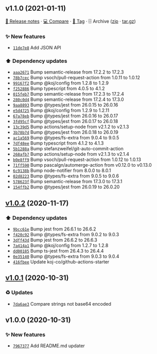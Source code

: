 ## v1.1.0 (2021-01-11)

[📝 Release notes](https://github.com/AnandChowdhary/events-summary/releases/tag/v1.1.0) · [💻 Compare](https://github.com/AnandChowdhary/events-summary/compare/v1.0.2...v1.1.0) · [🔖 Tag](https://github.com/AnandChowdhary/events-summary/tree/v1.1.0) · 🗄️ Archive ([zip](https://github.com/AnandChowdhary/events-summary/archive/v1.1.0.zip) · [tar.gz](https://github.com/AnandChowdhary/events-summary/archive/v1.1.0.tar.gz))

### ✨ New features

- [`11de7e8`](https://github.com/AnandChowdhary/events-summary/commit/11de7e8)  Add JSON API

### ⬆️ Dependency updates

- [`aaa2671`](https://github.com/AnandChowdhary/events-summary/commit/aaa2671)  Bump semantic-release from 17.2.2 to 17.2.3
- [`78b7cec`](https://github.com/AnandChowdhary/events-summary/commit/78b7cec)  Bump vsoch/pull-request-action from 1.0.11 to 1.0.12
- [`99167f2`](https://github.com/AnandChowdhary/events-summary/commit/99167f2)  Bump @koj/config from 1.2.8 to 1.2.9
- [`f252886`](https://github.com/AnandChowdhary/events-summary/commit/f252886)  Bump typescript from 4.0.5 to 4.1.2
- [`015feb7`](https://github.com/AnandChowdhary/events-summary/commit/015feb7)  Bump semantic-release from 17.2.3 to 17.2.4
- [`280c0d4`](https://github.com/AnandChowdhary/events-summary/commit/280c0d4)  Bump semantic-release from 17.2.4 to 17.3.0
- [`9aa8893`](https://github.com/AnandChowdhary/events-summary/commit/9aa8893)  Bump @types/jest from 26.0.15 to 26.0.16
- [`e5d4725`](https://github.com/AnandChowdhary/events-summary/commit/e5d4725)  Bump @koj/config from 1.2.9 to 1.2.11
- [`67a78eb`](https://github.com/AnandChowdhary/events-summary/commit/67a78eb)  Bump @types/jest from 26.0.16 to 26.0.17
- [`3fd95cf`](https://github.com/AnandChowdhary/events-summary/commit/3fd95cf)  Bump @types/jest from 26.0.17 to 26.0.18
- [`13c39d5`](https://github.com/AnandChowdhary/events-summary/commit/13c39d5)  Bump actions/setup-node from v2.1.2 to v2.1.3
- [`3b78b7d`](https://github.com/AnandChowdhary/events-summary/commit/3b78b7d)  Bump @types/jest from 26.0.18 to 26.0.19
- [`ac1a569`](https://github.com/AnandChowdhary/events-summary/commit/ac1a569)  Bump @types/fs-extra from 9.0.4 to 9.0.5
- [`7df48ee`](https://github.com/AnandChowdhary/events-summary/commit/7df48ee)  Bump typescript from 4.1.2 to 4.1.3
- [`5b1288a`](https://github.com/AnandChowdhary/events-summary/commit/5b1288a)  Bump stefanzweifel/git-auto-commit-action
- [`268afb7`](https://github.com/AnandChowdhary/events-summary/commit/268afb7)  Bump actions/setup-node from v2.1.3 to v2.1.4
- [`b0e8ff9`](https://github.com/AnandChowdhary/events-summary/commit/b0e8ff9)  Bump vsoch/pull-request-action from 1.0.12 to 1.0.13
- [`71ff590`](https://github.com/AnandChowdhary/events-summary/commit/71ff590)  Bump pascalgn/automerge-action from v0.12.0 to v0.13.0
- [`6c9138b`](https://github.com/AnandChowdhary/events-summary/commit/6c9138b)  Bump node-notifier from 8.0.0 to 8.0.1
- [`02d8223`](https://github.com/AnandChowdhary/events-summary/commit/02d8223)  Bump @types/fs-extra from 9.0.5 to 9.0.6
- [`578623f`](https://github.com/AnandChowdhary/events-summary/commit/578623f)  Bump semantic-release from 17.3.0 to 17.3.1
- [`154ffb2`](https://github.com/AnandChowdhary/events-summary/commit/154ffb2)  Bump @types/jest from 26.0.19 to 26.0.20

## [v1.0.2](https://github.com/AnandChowdhary/events-summary/compare/v1.0.1...v1.0.2) (2020-11-17)

### ⬆️ Dependency updates

- [`9bcc61e`](https://github.com/AnandChowdhary/events-summary/commit/9bcc61e)  Bump jest from 26.6.1 to 26.6.2
- [`f420c92`](https://github.com/AnandChowdhary/events-summary/commit/f420c92)  Bump @types/fs-extra from 9.0.2 to 9.0.3
- [`3dff43d`](https://github.com/AnandChowdhary/events-summary/commit/3dff43d)  Bump jest from 26.6.2 to 26.6.3
- [`7a414a1`](https://github.com/AnandChowdhary/events-summary/commit/7a414a1)  Bump @koj/config from 1.2.7 to 1.2.8
- [`dd00185`](https://github.com/AnandChowdhary/events-summary/commit/dd00185)  Bump ts-jest from 26.4.3 to 26.4.4
- [`0e35140`](https://github.com/AnandChowdhary/events-summary/commit/0e35140)  Bump @types/fs-extra from 9.0.3 to 9.0.4
- [`416fbee`](https://github.com/AnandChowdhary/events-summary/commit/416fbee)  Update koj-co/github-actions-starter

## [v1.0.1](https://github.com/AnandChowdhary/events-summary/compare/v1.0.0...v1.0.1) (2020-10-31)

### ♻️ Updates

- [`7da6ae3`](https://github.com/AnandChowdhary/events-summary/commit/7da6ae3)  Compare strings not base64 encoded

## v1.0.0 (2020-10-31)

### ✨ New features

- [`7967377`](https://github.com/AnandChowdhary/events-summary/commit/7967377)  Add README.md updater
